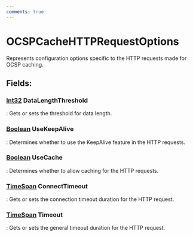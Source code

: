 ```yaml
---
comments: true
---
```

# OCSPCacheHTTPRequestOptions

Represents configuration options specific to the HTTP requests made for OCSP caching. 

## **Fields**:
### **[Int32](https://learn.microsoft.com/en-us/dotnet/api/System.Int32) DataLengthThreshold**
: Gets or sets the threshold for data length. 
### **[Boolean](https://learn.microsoft.com/en-us/dotnet/api/System.Boolean) UseKeepAlive**
: Determines whether to use the KeepAlive feature in the HTTP requests. 
### **[Boolean](https://learn.microsoft.com/en-us/dotnet/api/System.Boolean) UseCache**
: Determines whether to allow caching for the HTTP requests. 
### **[TimeSpan](https://learn.microsoft.com/en-us/dotnet/api/System.TimeSpan) ConnectTimeout**
: Gets or sets the connection timeout duration for the HTTP request. 
### **[TimeSpan](https://learn.microsoft.com/en-us/dotnet/api/System.TimeSpan) Timeout**
: Gets or sets the general timeout duration for the HTTP request. 